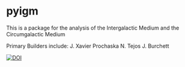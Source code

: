pyigm
=====

This is a package for the analysis of the Intergalactic Medium
and the Circumgalactic Medium

Primary Builders include:
J. Xavier Prochaska
N. Tejos
J. Burchett

[![DOI](https://zenodo.org/badge/DOI/10.5281/zenodo.1045480.svg)](https://doi.org/10.5281/zenodo.1045480)
